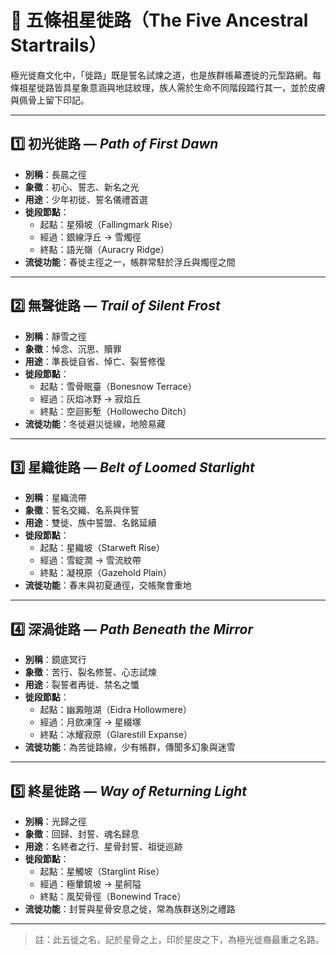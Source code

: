 # 🌌 五條祖星徙路（The Five Ancestral Startrails）

極光徙裔文化中，「徙路」既是誓名試煉之道，也是族群帳幕遷徙的元型路網。每條祖星徙路皆具星象意涵與地誌紋理，族人需於生命不同階段踏行其一，並於皮膚與佩骨上留下印記。

---

## 1️⃣ 初光徙路 — *Path of First Dawn*
- **別稱**：長晨之徑
- **象徵**：初心、誓志、新名之光
- **用途**：少年初徙、誓名儀禮首選
- **徙段節點**：
  - 起點：星殞坡（Fallingmark Rise）
  - 經過：銀線浮丘 → 雪燭徑
  - 終點：語光嶺（Auracry Ridge）
- **流徙功能**：春徙主徑之一，帳群常駐於浮丘與燭徑之間

---

## 2️⃣ 無聲徙路 — *Trail of Silent Frost*
- **別稱**：靜雪之徑
- **象徵**：悼念、沉思、贖罪
- **用途**：準長徙自省、悼亡、裂誓修復
- **徙段節點**：
  - 起點：雪骨眠臺（Bonesnow Terrace）
  - 經過：灰焰冰野 → 寂焰丘
  - 終點：空迴影塹（Hollowecho Ditch）
- **流徙功能**：冬徙避災徙線，地險易藏

---

## 3️⃣ 星織徙路 — *Belt of Loomed Starlight*
- **別稱**：星織流帶
- **象徵**：誓名交織、名系與伴誓
- **用途**：雙徙、族中誓盟、名銘延續
- **徙段節點**：
  - 起點：星織坡（Starweft Rise）
  - 經過：雪綻澗 → 雪流紋帶
  - 終點：凝視原（Gazehold Plain）
- **流徙功能**：春末與初夏通徑，交帳聚會重地

---

## 4️⃣ 深渦徙路 — *Path Beneath the Mirror*
- **別稱**：鏡底冥行
- **象徵**：苦行、裂名修誓、心志試煉
- **用途**：裂誓者再徙、禁名之懺
- **徙段節點**：
  - 起點：幽澱皚湖（Eidra Hollowmere）
  - 經過：月歛凍窪 → 星綴塚
  - 終點：冰耀寂原（Glarestill Expanse）
- **流徙功能**：為苦徙路線，少有帳群，傳聞多幻象與迷雪

---

## 5️⃣ 終星徙路 — *Way of Returning Light*
- **別稱**：光歸之徑
- **象徵**：回歸、封誓、魂名歸息
- **用途**：名終者之行、星骨封誓、祖徙巡跡
- **徙段節點**：
  - 起點：星觸坡（Starglint Rise）
  - 經過：極暈鏡坡 → 星舸隘
  - 終點：風契骨徑（Bonewind Trace）
- **流徙功能**：封誓與星骨安息之徙，常為族群送別之禮路

---

> 註：此五徙之名，記於星骨之上，印於星皮之下，為極光徙裔最重之名路。